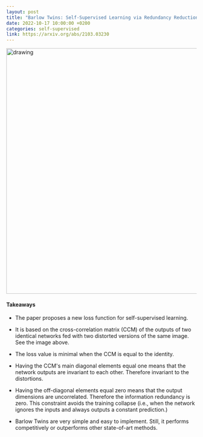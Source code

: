```yaml
---
layout: post
title: "Barlow Twins: Self-Supervised Learning via Redundancy Reduction"
date: 2022-10-17 10:00:00 +0200
categories: self-supervised
link: https://arxiv.org/abs/2103.03230
---
```


<img src="{{site.baseurl}}/assets/img/2022-10-17-Barlow Twins - Self-Supervised Learning via Redundancy Reduction.png" alt="drawing" width="650"/>

#### Takeaways

- The paper proposes a new loss function for self-supervised learning.

- It is based on the cross-correlation matrix (CCM) of the outputs of two identical networks fed with two distorted versions of the same image. See the image above.

- The loss value is minimal when the CCM is equal to the identity.

- Having the CCM's main diagonal elements equal one means that the network outputs are invariant to each other. Therefore invariant to the distortions.

- Having the off-diagonal elements equal zero means that the output dimensions are uncorrelated. Therefore the information redundancy is zero. This constraint avoids the training collapse (i.e., when the network ignores the inputs and always outputs a constant prediction.)

- Barlow Twins are very simple and easy to implement. Still, it performs competitively or outperforms other state-of-art methods.
